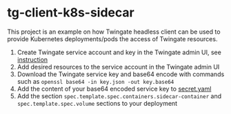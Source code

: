 # tg-client-k8s-sidecar
This project is an example on how Twingate headless client can be used to provide Kubernetes deployments/pods the access of Twingate resources.

1. Create Twingate service account and key in the Twingate admin UI, see [instruction](https://www.twingate.com/docs/services)
2. Add desired resources to the service account in the Twingate admin UI
3. Download the Twingate service key and base64 encode with commands such as `openssl base64 -in key.json -out key.base64`
4. Add the content of your base64 encoded service key to [secret.yaml](./secret.yaml)
5. Add the section `spec.template.spec.containers.sidecar-container` and `spec.template.spec.volume` sections to your deployment